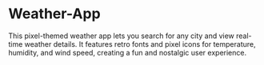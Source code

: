 # Weather-App
This pixel-themed weather app lets you search for any city and view real-time weather details. It features retro fonts and pixel icons for temperature, humidity, and wind speed, creating a fun and nostalgic user experience.

